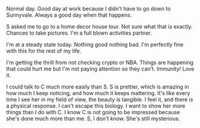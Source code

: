 Normal day. Good day at work because I didn't have to go down to Sunnyvale. Always a good day when that happens.

S asked me to go to a home decor house tour. Not sure what that is exactly. Chances to take pictures. I'm a full blown activities partner.

I'm at a steady state today. Nothing good nothing bad. I'm perfectly fine with this for the rest of my life.

I'm getting the thrill from not checking crypto or NBA. Things are happening that could hurt me but I'm not paying attention so they can't. Immunity! Love it.

I could talk to C much more easily than S. S is prettier, which is amazing in how much I keep noticing, and how much it keeps mattering. It's like every time I see her in my field of view, the beauty is tangible. I feel it, and there is a physical response. I can't escape this biology. I want to show her more things than I do with C. I know C is not going to be impressed because she's done much more than me. S, I don't know. She's still mysterious.
